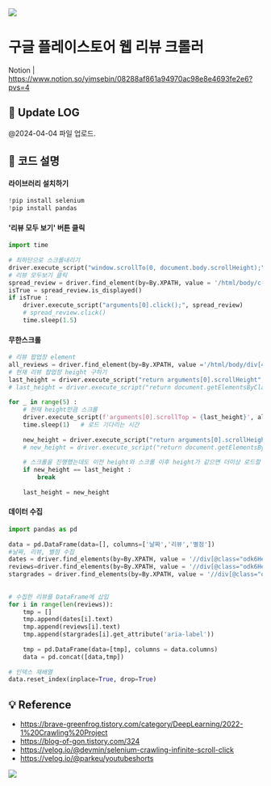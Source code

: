<img src="https://capsule-render.vercel.app/api?type=waving&color=BDBDC8&height=150&section=header" />


# 구글 플레이스토어 웹 리뷰 크롤러
Notion | https://www.notion.so/yimsebin/08288af861a94970ac98e8e4693fe2e6?pvs=4


## 🚧 Update LOG
@2024-04-04
파일 업로드.

## 🎨 코드 설명
#### 라이브러리 설치하기
```python
!pip install selenium
!pip install pandas
```

#### '리뷰 모두 보기' 버튼 클릭
```python
import time
​
# 최하단으로 스크롤내리기
driver.execute_script("window.scrollTo(0, document.body.scrollHeight);")
# 리뷰 모두보기 클릭
spread_review = driver.find_element(by=By.XPATH, value = '/html/body/c-wiz[2]/div/div/div[1]/div/div[2]/div/div[1]/div[1]/c-wiz[5]/section/div/div[2]/div[5]/div/div/button')
isTrue = spread_review.is_displayed()
if isTrue :
    driver.execute_script("arguments[0].click();", spread_review)
    # spread_review.click()
    time.sleep(1.5)
```

#### 무한스크롤
```python
# 리뷰 팝업창 element
all_reviews = driver.find_element(by=By.XPATH, value ='/html/body/div[4]/div[2]/div/div/div/div/div[2]')
# 현재 리뷰 팝업창 height 구하기
last_height = driver.execute_script("return arguments[0].scrollHeight", all_reviews)
# last_height = driver.execute_script("return document.getElementsByClassName('odk6He')[0].scrollHeight")
​
for _ in range(5) :
    # 현재 height만큼 스크롤
    driver.execute_script(f'arguments[0].scrollTop = {last_height}', all_reviews)
    time.sleep(1)   # 로드 기다리는 시간
​
    new_height = driver.execute_script("return arguments[0].scrollHeight", all_reviews)
    # new_height = driver.execute_script("return document.getElementsByClassName('odk6He')[0].scrollHeight")
​
    # 스크롤을 진행했는데도 이전 height와 스크롤 이후 height가 같으면 더이상 로드할 데이터가 없다는 뜻이므로 스크롤 중단
    if new_height == last_height :
        break
​
    last_height = new_height
```

#### 데이터 수집
```python
import pandas as pd
​
data = pd.DataFrame(data=[], columns=['날짜','리뷰','별점'])
#날짜, 리뷰, 별점 수집
dates = driver.find_elements(by=By.XPATH, value = '//div[@class="odk6He"]//span[@class="bp9Aid"]')
reviews=driver.find_elements(by=By.XPATH, value = '//div[@class="odk6He"]//div[@class="h3YV2d"]')
stargrades = driver.find_elements(by=By.XPATH, value = '//div[@class="odk6He"]//div[@class="iXRFPc"]')
​
​
# 수집한 리뷰를 DataFrame에 삽입
for i in range(len(reviews)):
    tmp = []
    tmp.append(dates[i].text)
    tmp.append(reviews[i].text)
    tmp.append(stargrades[i].get_attribute('aria-label'))
​
    tmp = pd.DataFrame(data=[tmp], columns = data.columns)
    data = pd.concat([data,tmp])
​
# 인덱스 재배열
data.reset_index(inplace=True, drop=True)
```

## 💡 Reference
- https://brave-greenfrog.tistory.com/category/DeepLearning/2022-1%20Crawling%20Project
- https://blog-of-gon.tistory.com/324
- https://velog.io/@devmin/selenium-crawling-infinite-scroll-click
- https://velog.io/@parkeu/youtubeshorts

<img src="https://capsule-render.vercel.app/api?type=waving&color=BDBDC8&height=150&section=footer" />
